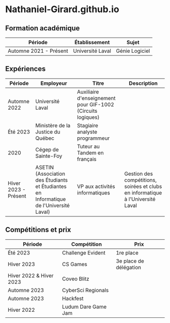 # Nathaniel-Girard.github.io

## Formation académique

| Période                | Établissement    | Sujet          |
| ---------------------- | ---------------- | -------------- |
| Automne 2021 - Présent | Université Laval | Génie Logiciel |

## Expériences

| Période              | Employeur                                                                              | Titre                                                       | Description                                                                     |
| -------------------- | -------------------------------------------------------------------------------------- | ----------------------------------------------------------- | ------------------------------------------------------------------------------- |
| Automne 2022         | Université Laval                                                                       | Auxiliaire d'enseignement pour GIF-1002 (Circuits logiques) |
| Été 2023             | Ministère de la Justice du Québec                                                      | Stagiaire analyste programmeur                              |
| 2020                 | Cégep de Sainte-Foy                                                                    | Tuteur au Tandem en français                                |
| Hiver 2023 - Présent | ASETIN (Association des Étudiants et Étudiantes en Informatique de l'Université Laval) | VP aux activités informatiques                              | Gestion des compétitions, soirées et clubs en informatique à l'Université Laval |

## Compétitions et prix

| Période                 | Compétition         | Prix                   |
| ----------------------- | ------------------- | ---------------------- |
| Été 2023                | Challenge Evident   | 1re place              |
| Hiver 2023              | CS Games            | 3e place de délégation |
| Hiver 2022 & Hiver 2023 | Coveo Blitz         |                        |
| Automne 2023            | CyberSci Regionals  |                        |
| Automne 2023            | Hackfest            |                        |
| Hiver 2022              | Ludum Dare Game Jam |                        |
